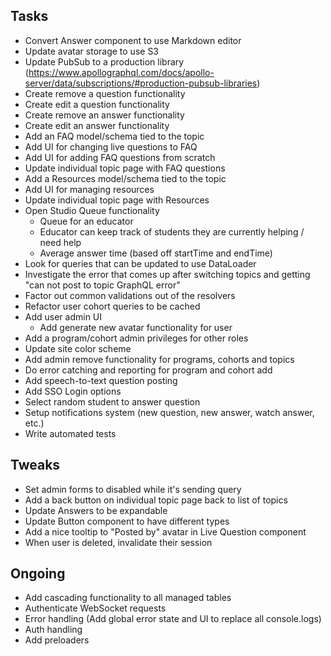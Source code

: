 ## Tasks

- Convert Answer component to use Markdown editor
- Update avatar storage to use S3
- Update PubSub to a production library (https://www.apollographql.com/docs/apollo-server/data/subscriptions/#production-pubsub-libraries)
- Create remove a question functionality
- Create edit a question functionality
- Create remove an answer functionality
- Create edit an answer functionality
- Add an FAQ model/schema tied to the topic
- Add UI for changing live questions to FAQ
- Add UI for adding FAQ questions from scratch
- Update individual topic page with FAQ questions
- Add a Resources model/schema tied to the topic
- Add UI for managing resources
- Update individual topic page with Resources
- Open Studio Queue functionality
  - Queue for an educator
  - Educator can keep track of students they are currently helping / need help
  - Average answer time (based off startTime and endTime)
- Look for queries that can be updated to use DataLoader
- Investigate the error that comes up after switching topics and getting "can not post to topic GraphQL error"
- Factor out common validations out of the resolvers
- Refactor user cohort queries to be cached
- Add user admin UI
  - Add generate new avatar functionality for user
- Add a program/cohort admin privileges for other roles
- Update site color scheme
- Add admin remove functionality for programs, cohorts and topics
- Do error catching and reporting for program and cohort add
- Add speech-to-text question posting
- Add SSO Login options
- Select random student to answer question
- Setup notifications system (new question, new answer, watch answer, etc.)
- Write automated tests

## Tweaks

- Set admin forms to disabled while it's sending query
- Add a back button on individual topic page back to list of topics
- Update Answers to be expandable
- Update Button component to have different types
- Add a nice tooltip to "Posted by" avatar in Live Question component
- When user is deleted, invalidate their session

## Ongoing

- Add cascading functionality to all managed tables
- Authenticate WebSocket requests
- Error handling (Add global error state and UI to replace all console.logs)
- Auth handling
- Add preloaders 
